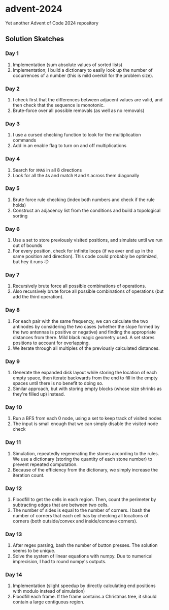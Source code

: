 # advent-2024

Yet another Advent of Code 2024 repository

## Solution Sketches
### Day 1
1. Implementation (sum absolute values of sorted lists)
2. Implementation; I build a dictionary to easily look up the number of occurrences of a number (this is mild overkill for the problem size).
### Day 2
1. I check first that the differences between adjacent values are valid, and then check that the sequence is monotonic.
2. Brute-force over all possible removals (as well as no removals)
### Day 3
1. I use a cursed checking function to look for the multiplication commands
2. Add in an enable flag to turn on and off multiplications
### Day 4
1. Search for `XMAS` in all 8 directions
2. Look for all the `A`s and match `M` and `S` across them diagonally
### Day 5
1. Brute force rule checking (index both numbers and check if the rule holds)
2. Construct an adjacency list from the conditions and build a topological sorting
### Day 6
1. Use a set to store previously visited positions, and simulate until we run out of bounds
2. For every position, check for infinite loops (if we ever end up in the same position and direction). This code could probably be optimized, but hey it runs :D
### Day 7
1. Recursively brute force all possible combinations of operations.
2. Also recursively brute force all possible combinations of operations (but add the third operation).
### Day 8
1. For each pair with the same frequency, we can calculate the two antinodes by considering the two cases (whether the slope formed by the two antennas is positive or negative) and finding the appropriate distances from there. Mild black magic geometry used. A set stores positions to account for overlapping.
2. We iterate through all multiples of the previously calculated distances.
### Day 9
1. Generate the expanded disk layout while storing the location of each empty space, then iterate backwards from the end to fill in the empty spaces until there is no benefit to doing so.
2. Similar approach, but with storing empty blocks (whose size shrinks as they're filled up) instead.
### Day 10
1. Run a BFS from each 0 node, using a set to keep track of visited nodes
2. The input is small enough that we can simply disable the visited node check
### Day 11
1. Simulation, repeatedly regenerating the stones according to the rules. We use a dictionary (storing the quantity of each stone number) to prevent repeated computation.
2. Because of the efficiency from the dictionary, we simply increase the iteration count.
### Day 12
1. Floodfill to get the cells in each region. Then, count the perimeter by subtracting edges that are between two cells.
2. The number of sides is equal to the number of corners. I bash the number of corners that each cell has by checking all locations of corners (both outside/convex and inside/concave corners).
### Day 13
1. After regex parsing, bash the number of button presses. The solution seems to be unique.
2. Solve the system of linear equations with numpy. Due to numerical imprecision, I had to round numpy's outputs.
### Day 14
1. Implementation (slight speedup by directly calculating end positions with modulo instead of simulation)
2. Floodfill each frame. If the frame contains a Christmas tree, it should contain a large contiguous region.